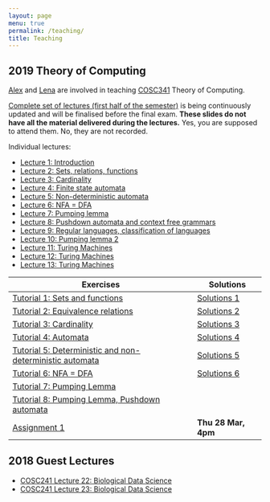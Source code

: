 ```yaml
---
layout: page
menu: true
permalink: /teaching/
title: Teaching
---
```



## 2019 Theory of Computing

[Alex](/alex/) and [Lena](/people/) are involved in teaching [COSC341](http://www.cs.otago.ac.nz/cosc341/) Theory of Computing.

[Complete set of lectures (first half of the semester)](COSC341) is being continuously updated and will be finalised before the final exam.
**These slides do not have all the material delivered during the lectures.**
Yes, you are supposed to attend them.
No, they are not recorded.

Individual lectures:
- [Lecture 1: Introduction](COSC341#/L1)
- [Lecture 2: Sets, relations, functions](COSC341#/L2)
- [Lecture 3: Cardinality](COSC341#/L3)
- [Lecture 4: Finite state automata](COSC341#/L4)
- [Lecture 5: Non-deterministic automata](COSC341#/L5)
- [Lecture 6: NFA = DFA](COSC341#/L6)
- [Lecture 7: Pumping lemma](COSC341#/L7)
- [Lecture 8: Pushdown automata and context free grammars](COSC341#/L8)
- [Lecture 9: Regular languages, classification of languages](COSC341#/L9)
- [Lecture 10: Pumping lemma 2](COSC341#/L10)
- [Lecture 11: Turing Machines](COSC341#/L11)
- [Lecture 12: Turing Machines](COSC341#/L12)
- [Lecture 13: Turing Machines](COSC341#/L13)

| Exercises									| Solutions
|---										| ---
| [Tutorial 1: Sets and functions](COSC341_tutorials/T01.pdf)			| [Solutions 1](COSC341_tutorials/T01_solutions.pdf)
| [Tutorial 2: Equivalence relations](COSC341_tutorials/T02.pdf)		| [Solutions 2](COSC341_tutorials/T02_solutions.pdf)
| [Tutorial 3: Cardinality](COSC341_tutorials/T03.pdf)				| [Solutions 3](COSC341_tutorials/T03_solutions.pdf)
| [Tutorial 4: Automata](COSC341_tutorials/T04.pdf)				| [Solutions 4](COSC341_tutorials/T04_solutions.pdf)
| [Tutorial 5: Deterministic and non-deterministic automata](COSC341_tutorials/T05.pdf)| [Solutions 5](COSC341_tutorials/T05_solutions.pdf)
| [Tutorial 6: NFA = DFA](COSC341_tutorials/T06.pdf)				| [Solutions 6](COSC341_tutorials/T06_solutions.pdf)
| [Tutorial 7: Pumping Lemma](COSC341_tutorials/T07.pdf)			|
| [Tutorial 8: Pumping Lemma, Pushdown automata](COSC341_tutorials/T08.pdf)			|
| [Assignment 1](cosc341_assignment1.pdf)					| **Thu 28 Mar, 4pm**


## 2018 Guest Lectures

- [COSC241 Lecture 22: Biological Data Science](COSC241_L22)
- [COSC241 Lecture 23: Biological Data Science](COSC241_L22#/scalability)
